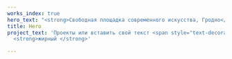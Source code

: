 ```yaml
---
works_index: true
hero_text: "<strong>Свободная площадка современного искусства, Гродно</strong>"
title: Hero
project_text: 'Проекты или вставить свой текст <span style="text-decoration: underline;">подчеркиваю</span>
  <strong>жирный </strong>'

---
```

<Hero :text="$page.frontmatter.hero_text" />
<ClientOnly>
  <WorksList />
</ClientOnly>
<Hero :text="$page.frontmatter.project_text" />
<ProjectList />